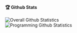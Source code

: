 #### 🏆 Github Stats
![Overall Github Statistics](https://github-readme-stats.vercel.app/api?username=devtomosa&show_icons=true&locale=en)<br/>
![Programming Github Statistics](https://github-readme-stats.vercel.app/api/top-langs?username=aitezera&show_icons=true&locale=en&layout=donut)
